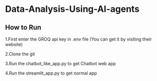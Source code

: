 # Data-Analysis-Using-AI-agents

## How to Run
1.First enter the GROQ api key in .env file (You can get it by visiting their website)

2.Clone the git

3.Run the chatbot_like_app.py to get Chatbot web app

4.Run the streamlit_app.py to get normal app
